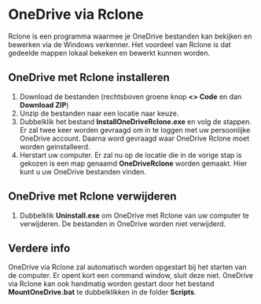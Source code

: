 # OneDrive via Rclone
Rclone is een programma waarmee je OneDrive bestanden kan bekijken en bewerken via de Windows verkenner. Het voordeel van Rclone is dat gedeelde mappen lokaal bekeken en bewerkt kunnen worden.

## OneDrive met Rclone installeren
1. Download de bestanden (rechtsboven groene knop **<> Code** en dan **Download ZIP**)
2. Unzip de bestanden naar een locatie naar keuze.
3. Dubbelklik het bestand **InstallOneDriveRclone.exe** en volg de stappen. Er zal twee keer worden gevraagd om in te loggen met uw persoonlijke OneDrive account. Daarna word gevraagd waar OneDrive Rclone moet worden geinstalleerd.
4. Herstart uw computer. Er zal nu op de locatie die in de vorige stap is gekozen is een map genaamd **OneDriveRclone** worden gemaakt. Hier kunt u uw OneDrive bestanden vinden.

## OneDrive met Rclone verwijderen
1. Dubbelklik **Uninstall.exe** om OneDrive met Rclone van uw computer te verwijderen. De bestanden in OneDrive worden niet verwijderd.

## Verdere info
OneDrive via Rclone zal automatisch worden opgestart bij het starten van de computer. Er opent kort een command window, sluit deze niet. OneDrive via Rclone kan ook handmatig worden gestart door het bestand **MountOneDrive.bat** te dubbelklikken in de folder **Scripts**.